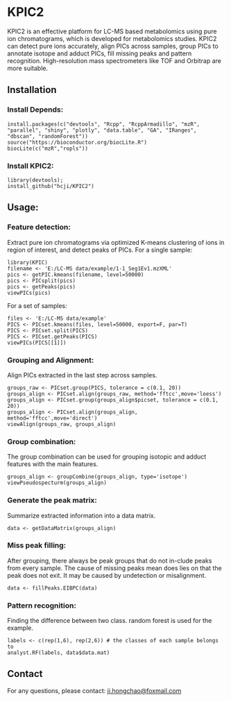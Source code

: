 # KPIC2
  KPIC2 is an effective platform for LC-MS based metabolomics using pure ion chromatograms, which is developed for metabolomics studies. KPIC2 can detect pure ions accurately, align PICs across samples, group PICs to annotate isotope and adduct PICs, fill missing peaks and pattern recognition. High-resolution mass spectrometers like TOF and Orbitrap are more suitable.

## Installation  

### Install Depends: 

    install.packages(c("devtools", "Rcpp", "RcppArmadillo", "mzR", "parallel", "shiny", "plotly", "data.table", "GA", "IRanges", "dbscan", "randomForest"))
    source("https://bioconductor.org/biocLite.R")
    biocLite(c("mzR","ropls"))

### Install KPIC2:  

    library(devtools);  
    install_github("hcji/KPIC2")
		
## Usage:
### Feature detection:
  Extract pure ion chromatograms via optimized K-means clustering of ions in region of interest, and detect peaks of PICs.
  For a single sample:

    library(KPIC)
    filename <- 'E:/LC-MS data/example/1-1_Seg1Ev1.mzXML'
    pics <- getPIC.kmeans(filename, level=50000)
	pics <- PICsplit(pics)
	pics <- getPeaks(pics)
    viewPICs(pics)

  For a set of samples:

    files <- 'E:/LC-MS data/example'
    PICS <- PICset.kmeans(files, level=50000, export=F, par=T)
    PICS <- PICset.split(PICS)
    PICS <- PICset.getPeaks(PICS)
    viewPICs(PICS[[1]])


### Grouping and Alignment:
  Align PICs extracted in the last step across samples.

    groups_raw <- PICset.group(PICS, tolerance = c(0.1, 20))
    groups_align <- PICset.align(groups_raw, method='fftcc',move='loess')
    groups_align <- PICset.group(groups_align$picset, tolerance = c(0.1, 20))
	groups_align <- PICset.align(groups_align, method='fftcc',move='direct')
    viewAlign(groups_raw, groups_align)
    

### Group combination:
  The group combination can be used for grouping isotopic and adduct features with the main features.

    groups_align <- groupCombine(groups_align, type='isotope')
    viewPseudospecturm(groups_align)

    
### Generate the peak matrix:
  Summarize extracted information into a data matrix.

    data <- getDataMatrix(groups_align)
    
### Miss peak filling:
  After grouping, there always be peak groups that do not in-clude peaks from every sample. The cause of missing peaks mean does lies on that the peak does not exit. It may be caused by undetection or misalignment. 

    data <- fillPeaks.EIBPC(data)
    
### Pattern recognition:
  Finding the difference between two class. random forest is used for the example.

    labels <- c(rep(1,6), rep(2,6)) # the classes of each sample belongs to
    analyst.RF(labels, data$data.mat)

## Contact
  For any questions, please contact:  ji.hongchao@foxmail.com
